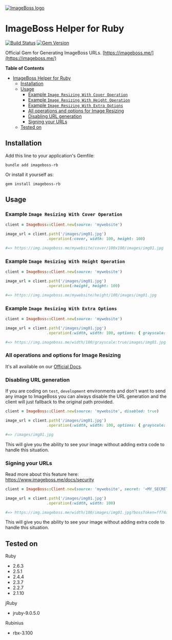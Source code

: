[![ImageBoss logo](https://img.imageboss.me/width/180/https://imageboss.me/emails/logo-2@2x.png)](https://imageboss.me)

# ImageBoss Helper for Ruby
[![Build Status](https://travis-ci.org/imageboss/imageboss-rb.svg?branch=master)](https://travis-ci.org/imageboss/imageboss-rb) [![Gem Version](https://badge.fury.io/rb/imageboss-rb.svg)](https://badge.fury.io/rb/imageboss-rb)

Official Gem for Generating ImageBoss URLs.
[https://imageboss.me/](https://imageboss.me/)

**Table of Contents**
- [ImageBoss Helper for Ruby](#imageboss-helper-for-ruby)
  - [Installation](#installation)
  - [Usage](#usage)
    - [Example `Image Resizing With Cover Operation`](#example-image-resizing-with-cover-operation)
    - [Example `Image Resizing With Height Operation`](#example-image-resizing-with-height-operation)
    - [Example `Image Resizing With Extra Options`](#example-image-resizing-with-extra-options)
    - [All operations and options for Image Resizing](#all-operations-and-options-for-image-resizing)
    - [Disabling URL generation](#disabling-url-generation)
    - [Signing your URLs](#signing-your-urls)
  - [Tested on](#tested-on)

## Installation
Add this line to your application's Gemfile:
```
bundle add imageboss-rb
```

Or install it yourself as:

```
gem install imageboss-rb
```

## Usage
### Example `Image Resizing With Cover Operation`
```ruby
client = ImageBoss::Client.new(source: 'mywebsite')

image_url = client.path('/images/img01.jpg')
                  .operation(:cover, width: 100, height: 100)

#=> https://img.imageboss.me/mywebsite/cover/100x100/images/img01.jpg
```

### Example `Image Resizing With Height Operation`
```ruby
client = ImageBoss::Client.new(source: 'mywebsite')

image_url = client.path('/images/img01.jpg')
                  .operation(:height, height: 100)

#=> https://img.imageboss.me/mywebsite/height/100/images/img01.jpg
```

### Example `Image Resizing With Extra Options`
```ruby
client = ImageBoss::Client.new(source: 'mywebsite')

image_url = client.path('/images/img01.jpg')
                  .operation(:width, width: 100, options: { grayscale: true })

#=> https://img.imageboss.me/width/100/grayscale:true/images/img01.jpg
```
### All operations and options for Image Resizing
It's all available on our [Official Docs](https://imageboss.me/docs).

### Disabling URL generation
If you are coding on `test`, `development` environments and don't want to send any image to ImageBoss
you can always disable the URL generation and the client will just fallback to the original path provided.

```ruby
client = ImageBoss::Client.new(source: 'mywebsite', disabled: true)

image_url = client.path('/images/img01.jpg')
                  .operation(:width, width: 100, options: { grayscale: true })

#=> /images/img01.jpg
```
This will give you the ability to see your image without adding extra code to handle this situation.

### Signing your URLs
Read more about this feature here:
https://www.imageboss.me/docs/security

```ruby
client = ImageBoss::Client.new(source: 'mywebsite', secret: '<MY_SECRET>')

image_url = client.path('/images/img01.jpg')
                  .operation(:width, width: 100)

#=> https://img.imageboss.me/width/100/images/img01.jpg?bossToken=ff74a46c7228ee4262c39b8d501c488293c5be9d433bb9ca957f32c9c3d844ab
```
This will give you the ability to see your image without adding extra code to handle this situation.

## Tested on
Ruby
  - 2.6.3
  - 2.5.1
  - 2.4.4
  - 2.3.7
  - 2.2.7
  - 2.1.10

jRuby
  - jruby-9.0.5.0

Rubinius
  - rbx-3.100
